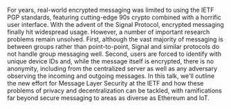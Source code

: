 For years, real-world encrypted messaging was limited to using the IETF PGP standards, featuring cutting-edge 90s crypto combined with a horrific user interface. With the advent of the Signal Protocol, encrypted messaging finally hit widespread usage. However, a number of important research problems remain unsolved. First, although the vast majority of messaging is between groups rather than point-to-point, Signal and similar protocols do not handle group messaging well. Second, users are forced to identify with unique device IDs and, while the message itself is encrypted, there is no anonymity, including from the centralized server as well as any adversary observing the incoming and outgoing messages. In this talk, we'll outline the new effort for Message Layer Security at the IETF and how these problems of privacy and decentralization can be tackled, with ramifications far beyond secure messaging to areas as diverse as Ethereum and IoT. 
